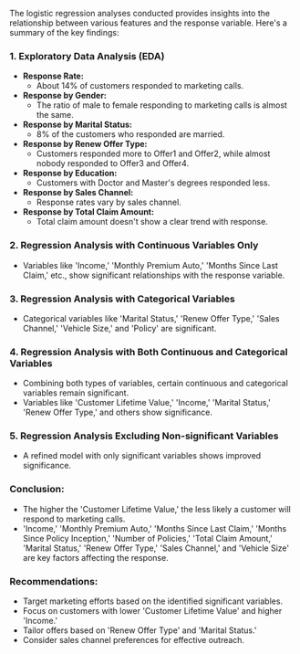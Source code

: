 The logistic regression analyses conducted provides insights into the relationship between various features and the response variable. 
Here's a summary of the key findings:

### 1. Exploratory Data Analysis (EDA)
   - **Response Rate:**
     - About 14% of customers responded to marketing calls.
   - **Response by Gender:**
     - The ratio of male to female responding to marketing calls is almost the same.
   - **Response by Marital Status:**
     - 8% of the customers who responded are married.
   - **Response by Renew Offer Type:**
     - Customers responded more to Offer1 and Offer2, while almost nobody responded to Offer3 and Offer4.
   - **Response by Education:**
     - Customers with Doctor and Master's degrees responded less.
   - **Response by Sales Channel:**
     - Response rates vary by sales channel.
   - **Response by Total Claim Amount:**
     - Total claim amount doesn't show a clear trend with response.

### 2. Regression Analysis with Continuous Variables Only
   - Variables like 'Income,' 'Monthly Premium Auto,' 'Months Since Last Claim,' etc., show significant relationships with the response variable.

### 3. Regression Analysis with Categorical Variables
   - Categorical variables like 'Marital Status,' 'Renew Offer Type,' 'Sales Channel,' 'Vehicle Size,' and 'Policy' are significant.

### 4. Regression Analysis with Both Continuous and Categorical Variables
   - Combining both types of variables, certain continuous and categorical variables remain significant.
   - Variables like 'Customer Lifetime Value,' 'Income,' 'Marital Status,' 'Renew Offer Type,' and others show significance.

### 5. Regression Analysis Excluding Non-significant Variables
   - A refined model with only significant variables shows improved significance.

### Conclusion:
   - The higher the 'Customer Lifetime Value,' the less likely a customer will respond to marketing calls.
   - 'Income,' 'Monthly Premium Auto,' 'Months Since Last Claim,' 'Months Since Policy Inception,' 'Number of Policies,' 'Total Claim Amount,' 'Marital Status,' 'Renew Offer Type,' 'Sales Channel,' and 'Vehicle Size' are key factors affecting the response.

### Recommendations:
   - Target marketing efforts based on the identified significant variables.
   - Focus on customers with lower 'Customer Lifetime Value' and higher 'Income.'
   - Tailor offers based on 'Renew Offer Type' and 'Marital Status.'
   - Consider sales channel preferences for effective outreach.
